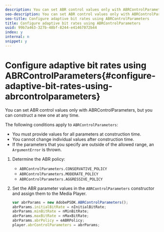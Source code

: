 ```yaml
---
description: You can set ABR control values only with ABRControlParameters, but you can construct a new one at any time.
seo-description: You can set ABR control values only with ABRControlParameters, but you can construct a new one at any time.
seo-title: Configure adaptive bit rates using ABRControlParameters
title: Configure adaptive bit rates using ABRControlParameters
uuid: 99b7a463-327b-48bf-8244-e41467072b44
index: y
internal: n
snippet: y
---
```


# Configure adaptive bit rates using ABRControlParameters{#configure-adaptive-bit-rates-using-abrcontrolparameters}

You can set ABR control values only with ABRControlParameters, but you can construct a new one at any time.

 The following conditions apply to `ABRControlParameters`:

* You must provide values for all parameters at construction time. 
* You cannot change individual values after construction time. 
* If the parameters that you specify are outside of the allowed range, an `ArgumentError` is thrown.

1. Determine the ABR policy:

    * `ABRControlParameters.CONSERVATIVE_POLICY` 
    * `ABRControlParameters.MODERATE_POLICY` 
    * `ABRControlParameters.AGGRESSIVE_POLICY`

1. Set the ABR parameter values in the `ABRControlParameters` constructor and assign them to the Media Player.

   ```js
   var abrParams = new AdobePSDK.ABRControlParameters(); 
   abrParams.initialBitRate = nInitialBitRate; 
   abrParams.minBitRate = nMinBitRate; 
   abrParams.maxBitRate = nMaxBitRate; 
   abrParams.abrPolicy = eABRPolicy; 
   player.abrControlParameters = abrParams;
   ```

